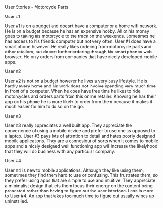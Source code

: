 User Stories - Motorcycle Parts

User #1

User #1 is on a budget and doesnt have a computer or a home wifi network.  He is on a budget because he has an expensive hobby.  All of his money goes to taking his motorcycle to the track on the weekends.  Sometimes he has access to his friends computer but not very often.  User #1 does have a smart phone however.  He really likes ordering from motorcycle parts and other retailers, but doesnt bother ordering through his smart phones web browser.  He only orders from companies that have nicely developed mobile apps.

User #2

User #2 is not on a budget however he lives a very busy lifestyle.  He is hardly every home and his work does not involve spending very much time in front of a computer.  When he does have free time he likes to ride motorcycles and orders parts from this online retailer.  Knowing he has their app on his phone he is more likely to order from them because it makes it much easier for him to do so on the go.

User #3

User #3 really appreciates a well built app.  They appreciate the conveinence of using a mobile device and prefer to use one as opposed to a laptop.  User #3 pays lots of attention to detail and hates poorly designed mobile applications.  They are a connesiour of sorts when it comes to mobile apps and a nicely designed well functioning app will increase the likelyhood that they will do business with any particular company.

User #4

User #4 is new to mobile applications.  Although they like using them, sometimes they find them hard to use or confusing.  This frustrates them, so they prefer using apps that are simple to use and intuitive.  They appreciate a minimalist design that lets them focus their energy on the content being presented rather than having to figure out the user interface.  Less is more to User #4.  An app that takes too much time to figure out usually winds up uninstalled.  
